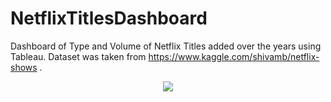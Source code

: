 # NetflixTitlesDashboard

Dashboard of Type and Volume of Netflix Titles added over the years using Tableau.
Dataset was taken from https://www.kaggle.com/shivamb/netflix-shows .


<p align='center'>
  <img src = 'https://github.com/gmoharram/NetflixTitlesDashboard/tree/main/img' />
</p>
